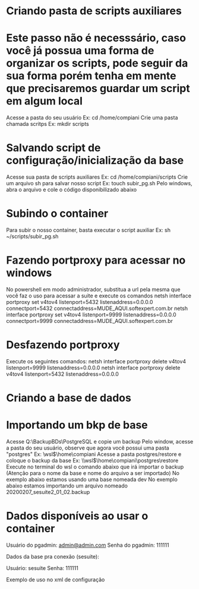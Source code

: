 # Criando pasta de scripts auxiliares

# Este passo não é necesssário, caso você já possua uma forma de organizar os scripts, pode seguir da sua forma porém tenha em mente que precisaremos guardar um script em algum local

Acesse a pasta do seu usuário
Ex: cd /home/compiani
Crie uma pasta chamada scritps
Ex: mkdir scripts

# Salvando script de configuração/inicialização da base

Acesse sua pasta de scripts auxiliares
Ex: cd /home/compiani/scripts
Crie um arquivo sh para salvar nosso script
Ex: touch subir_pg.sh
Pelo windows, abra o arquivo e cole o código disponibilizado abaixo


# Subindo o container
Para subir o nosso container, basta executar o script auxiliar
    Ex: sh ~/scripts/subir_pg.sh

# Fazendo portproxy para acessar no windows

No powershell em modo administrador, substitua a url pela mesma que você faz o uso para acessar a suite e execute os comandos
netsh interface portproxy set v4tov4 listenport=5432 listenaddress=0.0.0.0 connectport=5432 connectaddress=MUDE_AQUI.softexpert.com.br
netsh interface portproxy set v4tov4 listenport=9999 listenaddress=0.0.0.0 connectport=9999 connectaddress=MUDE_AQUI.softexpert.com.br

# Desfazendo portproxy
Execute os seguintes comandos:
netsh interface portproxy delete v4tov4 listenport=9999 listenaddress=0.0.0.0
netsh interface portproxy delete v4tov4 listenport=5432 listenaddress=0.0.0.0

# Criando a base de dados

# Importando um bkp de base

Acesse Q:\BackupBDs\PostgreSQL e copie um backup
Pelo window, acesse a pasta do seu usuário, observe que agora você possui uma pasta "postgres"
Ex:  \\wsl$\home\compiani
Acesse a pasta postgres/restore e coloque o backup da base
Ex: \\wsl$\home\compiani\postgres\restore
Execute no terminal do wsl o comando abaixo que irá importar o backup (Atenção para o nome da base e nome do arquivo a ser importado)
No exemplo abaixo estamos usando uma base nomeada dev
No exemplo abaixo estamos importando um arquivo nomeado 20200207_sesuite2_01_02.backup

# Dados disponíveis ao usar o container

Usuário do pgadmin: admin@admin.com
Senha do pgadmin: 111111


Dados da base pra conexão (sesuite):

Usuário: sesuite
Senha: 111111

Exemplo de uso no xml de configuração